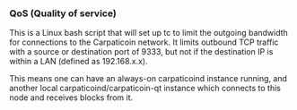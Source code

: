 ### QoS (Quality of service) ###

This is a Linux bash script that will set up tc to limit the outgoing bandwidth for connections to the Carpaticoin network. It limits outbound TCP traffic with a source or destination port of 9333, but not if the destination IP is within a LAN (defined as 192.168.x.x).

This means one can have an always-on carpaticoind instance running, and another local carpaticoind/carpaticoin-qt instance which connects to this node and receives blocks from it.
